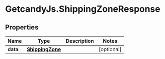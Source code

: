 # GetcandyJs.ShippingZoneResponse

## Properties

Name | Type | Description | Notes
------------ | ------------- | ------------- | -------------
**data** | [**ShippingZone**](ShippingZone.md) |  | [optional] 


